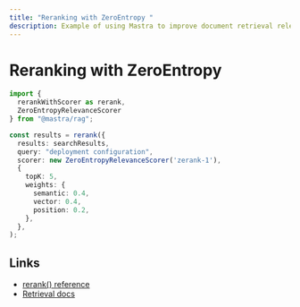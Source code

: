 ```yaml
---
title: "Reranking with ZeroEntropy "
description: Example of using Mastra to improve document retrieval relevance with ZeroEntropy's reranking service.
---
```


# Reranking with ZeroEntropy

```typescript
import {
  rerankWithScorer as rerank,
  ZeroEntropyRelevanceScorer
} from "@mastra/rag";

const results = rerank({
  results: searchResults,
  query: "deployment configuration",
  scorer: new ZeroEntropyRelevanceScorer('zerank-1'),
  {
    topK: 5,
    weights: {
      semantic: 0.4,
      vector: 0.4,
      position: 0.2,
    },
  },
);
```

## Links

- [rerank() reference](/docs/reference/rag/rerankWithScorer)
- [Retrieval docs](/docs/rag/retrieval)
